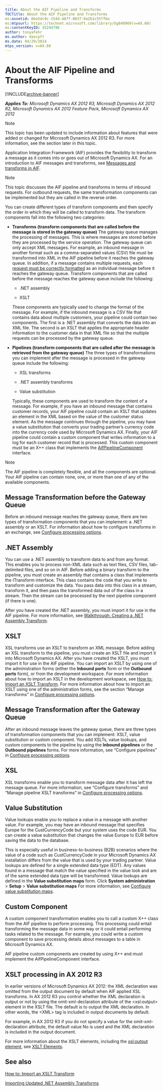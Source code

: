 ```yaml
---
title: About the AIF Pipeline and Transforms
TOCTitle: About the AIF Pipeline and Transforms
ms:assetid: 6be5dc9c-154d-487f-8037-0a2b1c55ff6e
ms:mtpsurl: https://technet.microsoft.com/library/Gg840969(v=AX.60)
ms:contentKeyID: 35244796
author: tonyafehr
ms.author: daxcpft
ms.date: 04/29/2014
mtps_version: v=AX.60
---
```


# About the AIF Pipeline and Transforms 


[!INCLUDE[archive-banner](includes/archive-banner.md)]


_**Applies To:** Microsoft Dynamics AX 2012 R3, Microsoft Dynamics AX 2012 R2, Microsoft Dynamics AX 2012 Feature Pack, Microsoft Dynamics AX 2012_


> [!NOTE]
> <P>This topic has been updated to include information about features that were added or changed for Microsoft Dynamics AX 2012 R3. For more information, see the section later in this topic.</P>



Application Integration Framework (AIF) provides the flexibility to transform a message as it comes into or goes out of Microsoft Dynamics AX. For an introduction to AIF messages and transforms, see [Messages and transforms in AIF](messages-and-transforms-in-aif.md).


> [!NOTE]
> <P>This topic discusses the AIF pipeline and transforms in terms of inbound requests. For outbound requests, the same transformation components can be implemented but they are called in the reverse order.</P>



You can create different types of transform components and then specify the order in which they will be called to transform data. The transform components fall into the following two categories:

  - **Transforms (transform components that are called before the message is stored in the gateway queue)** The gateway queue manages the processing of messages. This is where messages are stored before they are processed by the service operation. The gateway queue can only accept XML messages. For example, an inbound message in another format such as a comma-separated values (CSV) file must be transformed into XML in the AIF pipeline before it reaches the gateway queue. In addition, if a message contains multiple requests, each [request must be correctly formatted](aif-messages.md) as an individual message before it reaches the gateway queue. Transform components that are called before the message reaches the gateway queue include the following:
    
      - .NET assembly
    
      - XSLT
    
    These components are typically used to change the format of the message. For example, if the inbound message is a CSV file that contains data about multiple customers, your pipeline could contain two components. The first is a .NET assembly that converts the data into an XML file. The second is an XSLT that applies the appropriate header information to the customer data in that XML file so that the multiple requests can be processed by the gateway queue.

  - **Pipelines (transform components that are called after the message is retrieved from the gateway queue)** The three types of transformations you can implement after the message is processed in the gateway queue include the following:
    
      - XSL transforms
    
      - .NET assembly transforms
    
      - Value substitution
    
    Typically, these components are used to transform the content of a message. For example, if you have an inbound message that contains customer records, your AIF pipeline could contain an XSLT that updates an element in the XML based on the value of the customer status element. As the message continues through the pipeline, you may have a value substitution that converts your trading partner’s currency code into the currency code used by Microsoft Dynamics AX. Finally, your AIF pipeline could contain a custom component that writes information to a log for each customer record that is processed. This custom component must be an X++ class that implements the [AifPipelineComponent](https://technet.microsoft.com/library/gg851722\(v=ax.60\)) interface.


> [!NOTE]
> <P>The AIF pipeline is completely flexible, and all the components are optional. Your AIF pipeline can contain none, one, or more than one of any of the available components.</P>



## Message Transformation before the Gateway Queue

Before an inbound message reaches the gateway queue, there are two types of transformation components that you can implement: a .NET assembly or an XSLT. For information about how to configure transforms in an exchange, see [Configure processing options](configure-processing-options.md).

## .NET Assembly

You can use a .NET assembly to transform data to and from any format. This enables you to process non-XML data such as text files, CSV files, tab-delimited files, and so on in AIF. Before adding a binary transform to the pipeline, you must create an assembly that contains a class that implements the ITransform interface. This class contains the code that you write to transform and customize the data. You pass data into this class in a stream, transform it, and then pass the transformed data out of the class in a stream. Then the stream can be processed by the next pipeline component (if there is one).

After you have created the .NET assembly, you must import it for use in the AIF pipeline. For more information, see [Walkthrough: Creating a .NET Assembly Transform](walkthrough-creating-a-net-assembly-transform.md).

## XSLT

XSL transforms use an XSLT to transform an XML message. Before adding an XSL transform to the pipeline, you must create an XSLT file and import it into Microsoft Dynamics AX. After you have created the XSLT, you must import it for use in the AIF pipeline. You can import an XSLT by using one of the administration forms (either the **Inbound ports** form or the **Outbound ports** form), or from the development workspace. For more information about how to import an XSLT in the development workspace, see [How to: Import an XSLT Transform](how-to-import-an-xslt-transform.md). For more information about how to import an XSLT using one of the administration forms, see the section “Manage transforms” in [Configure processing options](configure-processing-options.md).

## Message Transformation after the Gateway Queue

After an inbound message leaves the gateway queue, there are three types of transformation components that you can implement: XSLT, value substitution or custom component. You add XSLTs, value lookups, and custom components to the pipeline by using the **Inbound pipelines** or the **Outbound pipelines** forms. For more information, see “Configure pipelines” in [Configure processing options](configure-processing-options.md).

## XSL

XSL transforms enable you to transform message data after it has left the message queue. For more information, see “Configure transforms” and “Manage pipeline XSLT transforms” in [Configure processing options](configure-processing-options.md).

## Value Substitution

Value lookups enable you to replace a value in a message with another value. For example, you may have an inbound message that specifies Europe for the CustCurrencyCode but your system uses the code EUR. You can create a value substitution that changes the value Europe to EUR before saving the data to the database.

This is especially useful in business-to-business (B2B) scenarios where the value of a code such as CustCurrencyCode in your Microsoft Dynamics AX installation differs from the value that is used by your trading partner. Value lookups are defined for a single extended data type (EDT). Any values found in a message that match the value specified in the value look and are of the same extended data type will be transformed. Value lookups are defined in the **Value substitution maps** form. Click **System administration** \> **Setup** \> **Value substitution maps** For more information, see [Configure value substitution maps](configure-value-substitution-maps.md).

## Custom Component

A custom component transformation enables you to call a custom X++ class from the AIF pipeline to perform processing. This processing could entail transforming the message data in some way or it could entail performing tasks related to the message. For example, you could write a custom component to save processing details about messages to a table in Microsoft Dynamics AX.

AIF pipeline custom components are created by using X++ and must implement the AifPipelineComponent interface.

## XSLT processing in AX 2012 R3

In earlier versions of Microsoft Dynamics AX 2012: the XML declaration was omitted from the output document by default when AIF applied XSL transforms. In AX 2012 R3 you control whether the XML declaration is output or not by using the omit-xml-declaration attribute of the \<xsl:output\> element in the XSLT file. The default is to output the XML declaration. In other words, the \<XML\> tag is included in output documents by default.

For example, in AX 2012 R3 if you do not specify a value for the omit-xml-declaration attribute, the default value No is used and the XML declaration is included in the output document.

For more information about the XSLT elements, including the [xsl:output element](https://go.microsoft.com/fwlink/?linkid=393920), see [XSLT Elements](https://go.microsoft.com/fwlink/?linkid=393918).

## See also

[How to: Import an XSLT Transform](how-to-import-an-xslt-transform.md)

[Importing Updated .NET Assembly Transforms](importing-updated-net-assembly-transforms.md)

  


